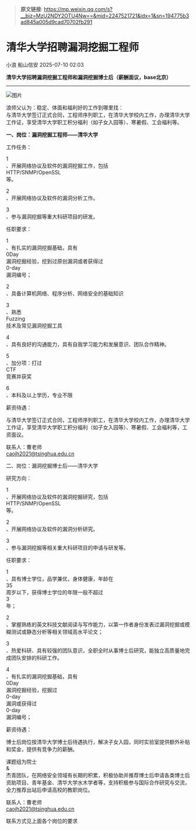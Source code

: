 > **原文链接**: https://mp.weixin.qq.com/s?__biz=MzU2NDY2OTU4Nw==&mid=2247521721&idx=1&sn=194775b3ad845a005d9cad70702fb291

#  清华大学招聘漏洞挖掘工程师  
小浪  船山信安   2025-07-10 02:03  
  
**清华大学招聘漏洞挖掘工程师和漏洞挖掘博士后（薪酬面议，base北京）**  
  
****  
  
![图片](https://mmbiz.qpic.cn/mmbiz_jpg/9BKialbTgQTQcxcAaKYcJ4tBgYj6yyu6NCgDZibZhICY7rFMiaGMosYU3vlCEdS5X84FKbxUjjctYRf17Utic5QOkw/640?wx_fmt=jpeg&tp=webp&wxfrom=5&wx_lazy=1 "")  
  
浪师父认为：稳定、体面和福利好的工作到哪里找：  
与清华大学签订正式合同，工程师序列职工，在清华大学校内工作，办理清华大学工作证，享受清华大学职工积分福利（如子女入园等）、寒暑假、工会福利等。  
  
  
  
  
**一、岗位：漏洞挖掘工程师——清华大学**  
  
工作任务：  
  
1  
、开展网络协议及软件的漏洞挖掘工作，包括  
HTTP/SNMP/OpenSSL  
等。  
  
2  
、开展网络协议及软件的漏洞分析工作。  
  
3  
、参与漏洞挖掘等重大科研项目的研发。  
  
任职要求：  
  
1  
、有扎实的漏洞挖掘基础，具有  
0Day  
漏洞挖掘经验，挖到过原创漏洞或者获得过  
0-day  
漏洞编号；  
  
2  
、具备计算机网络、程序分析、网络安全的基础知识  
  
3  
、熟悉  
Fuzzing  
技术及常见漏洞挖掘工具  
  
4  
、具有良好的沟通能力，具有自我学习能力和发展意识、团队合作精神。  
  
5  
、加分项：打过  
CTF  
竞赛并获奖  
  
6  
、本科及以上学历，专业不限  
  
薪资待遇：  
  
与清华大学签订正式合同，工程师序列职工，在清华大学校内工作，办理清华大学工作证，享受清华大学职工积分福利（如子女入园等）、寒暑假、工会福利等，工资面议。  
  
联系人：曹老师   
caojh2021@tsinghua.edu.cn  
  
  
二、岗位：漏洞挖掘博士后——清华大学  
  
研究方向：  
  
1  
、开展网络协议及软件的漏洞挖掘研究，包括  
HTTP/SNMP/OpenSSL  
等。  
  
2  
、开展网络协议及软件的漏洞分析研究。  
  
3  
、参与漏洞挖掘等相关重大科研项目的申请与研发等。  
  
任职要求：  
  
1  
、具有博士学位，品学兼优，身体健康，年龄在  
35  
周岁以下，获得博士学位的年限一般不超过  
3  
年；  
  
2  
、掌握熟练的英文科技文献阅读与写作能力，以第一作者身份发表过漏洞挖掘或模糊测试或静态分析等相关领域高水平论文；  
  
3  
、热爱科研、具有较强的团队意识，全职全时从事博士后研究，能独立高质量地完成团队安排的科研工作。  
  
4  
、有扎实的漏洞挖掘基础，具有  
0Day  
漏洞挖掘经验，挖掘过  
0-day  
漏洞或获得过  
0-day  
漏洞编号；  
  
  
  
薪资待遇：  
  
博士后岗位按清华大学博士后待遇执行，解决子女入园，同时实验室提供额外补贴和奖金，提供有竞争力的薪酬。  
  
课题组为院士  
&  
杰青团队，在网络安全领域有长期的积累，积极协助并推荐博士后申请各类博士后资助项目、青年基金、清华大学水木学者等，支持积极参与国际合作研究与交流，全力推荐出站后申请高校的教职岗位。  
  
联系人：曹老师   
caojh2021@tsinghua.edu.cn  
  
  
联系方式见上面各个岗位的要求  
  
  
